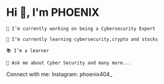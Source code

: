 # Hi 👋, I'm PHOENIX


    🔭 I’m currently working on being a Cybersecurity Expert 

    🌱 I’m currently learning cybersecurity,crypto and stocks 

    📚 I’m a learner

    💬 Ask me about Cyber Security and many more...


Connect with me:
Instagram: phoenix404_

